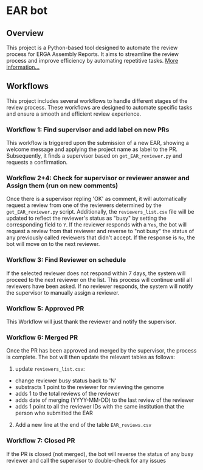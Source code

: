 # EAR bot


## Overview

This project is a Python-based tool designed to automate the review process for ERGA Assembly Reports. It aims to streamline the review process and improve efficiency by automating repetitive tasks.
[More information...]()

## Workflows

This project includes several workflows to handle different stages of the review process. These workflows are designed to automate specific tasks and ensure a smooth and efficient review experience.

### Workflow 1: Find supervisor and add label on new PRs

This workflow is triggered upon the submission of a new EAR, showing a welcome message and applying the project name as label to the PR. Subsequently, it finds a supervisor based on `get_EAR_reviewer.py` and requests a confirmation.

### Workflow 2+4: Check for supervisor or reviewer answer and Assign them (run on new comments)

Once there is a supervisor repling 'OK' as comment, it will automatically request a review from one of the reviewers determined by the `get_EAR_reviewer.py` script. Additionally, the `reviewers_list.csv` file will be updated to reflect the reviewer's status as "busy" by setting the corresponding field to `Y`.
If the reviewer responds with a `Yes`, the bot will request a review from that reviewer and reverse to "not busy" the status of any previously called reviewers that didn't accept. If the response is `No`, the bot will move on to the next reviewer.

### Workflow 3: Find Reviewer on schedule

If the selected reviewer does not respond within 7 days, the system will proceed to the next reviewer on the list. This process will continue until all reviewers have been asked. If no reviewer responds, the system will notify the supervisor to manually assign a reviewer.

### Workflow 5: Approved PR

This Workflow will just thank the reviewer and notify the supervisor.

### Workflow 6: Merged PR

Once the PR has been approved and merged by the supervisor, the process is complete. The bot will then update the relevant tables as follows:

1. update `reviewers_list.csv`:

- change reviewer busy status back to 'N'
- substracts 1 point to the reviewer for reviewing the genome
- adds 1 to the total reviews of the reviewer
- adds date of merging (YYYY-MM-DD) to the last review of the reviewer
- adds 1 point to all the reviewer IDs with the same institution that the person who submitted the EAR

2. Add a new line at the end of the table `EAR_reviews.csv`

### Workflow 7: Closed PR

If the PR is closed (not merged), the bot will reverse the status of any busy reviewer and call the supervisor to double-check for any issues
